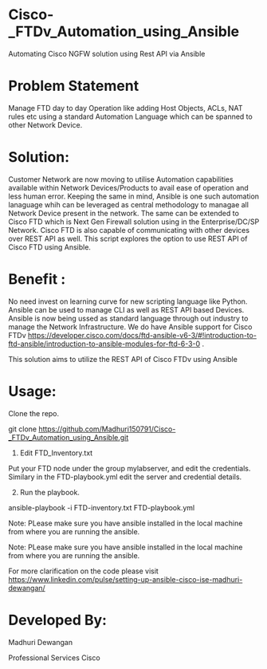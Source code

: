 # Cisco-_FTDv_Automation_using_Ansible
Automating Cisco NGFW solution using Rest API via Ansible


# Problem Statement
 
Manage FTD day to day Operation like adding Host Objects, ACLs, NAT rules etc using a standard Automation Language which can be spanned to other Network Device.
 
# Solution:
 
Customer Network are now moving to utilise Automation capabilities available within Network Devices/Products to avail ease of operation and less human error. Keeping the same in mind, Ansible is one such automation lanaguage whih can be leveraged as central methodology to managae all Network Device present in the network. The same can be extended to Cisco FTD which is Next Gen Firewall solution using in the Enterprise/DC/SP Network. Cisco FTD is also capable of communicating with other devices over REST API as well.
 This script explores the option to use REST API of Cisco FTD using Ansible.

# Benefit :
No need invest on learning curve for new scripting language like Python. Ansible can be used to manage CLI as well as REST API based Devices. Ansible is now being ussed as standard language through out industry to manage the Network Infrastructure. We do have Ansible support for Cisco FTDv https://developer.cisco.com/docs/ftd-ansible-v6-3/#!introduction-to-ftd-ansible/introduction-to-ansible-modules-for-ftd-6-3-0 .

 This solution aims to utilize the REST API of Cisco FTDv using Ansible
 
 # Usage:
 
 Clone the repo.
 
 git clone https://github.com/Madhuri150791/Cisco-_FTDv_Automation_using_Ansible.git
 
 1. Edit FTD_Inventory.txt
 
 Put your FTD node under the group mylabserver, and edit the credentials. Similary in the FTD-playbook.yml edit the server and credential details.
 
 2. Run the playbook.
 
 ansible-playbook -i FTD-inventory.txt FTD-playbook.yml
 
 Note: PLease make sure you have ansible installed in the local machine from where you are running the ansible.
 
 Note: PLease make sure you have ansible installed in the local machine from where you are running the ansible.
 
 For more clarification on the code please visit https://www.linkedin.com/pulse/setting-up-ansible-cisco-ise-madhuri-dewangan/
 
 # Developed By:
 Madhuri Dewangan
 
 Professional Services Cisco


